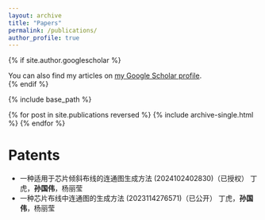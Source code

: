 ```yaml
---
layout: archive
title: "Papers"
permalink: /publications/
author_profile: true
---
```


{% if site.author.googlescholar %}
  <div class="wordwrap">You can also find my articles on <a href="{{site.author.googlescholar}}">my Google Scholar profile</a>.</div>
{% endif %}

{% include base_path %}

{% for post in site.publications reversed %}
  {% include archive-single.html %}
{% endfor %}

# Patents

- 一种适用于芯片倾斜布线的连通图生成方法 (2024102402830)（已授权） 丁虎，**孙国伟**，杨丽莹
- 一种芯片布线中连通图的生成方法 (2023114276571)（已公开） 丁虎，**孙国伟**，杨丽莹
